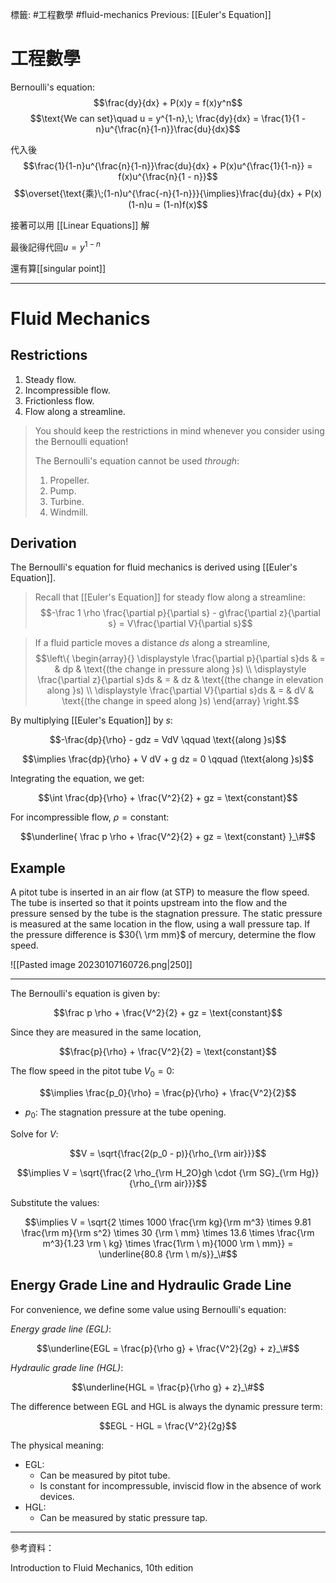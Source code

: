 標籤: #工程數學 #fluid-mechanics 
Previous: [[Euler's Equation]]

# 工程數學

Bernoulli's equation:
$$\frac{dy}{dx} + P(x)y = f(x)y^n$$
$$\text{We can set}\quad u = y^{1-n},\; \frac{dy}{dx} = \frac{1}{1 - n}u^{\frac{n}{1-n}}\frac{du}{dx}$$

代入後
$$\frac{1}{1-n}u^{\frac{n}{1-n}}\frac{du}{dx} + P(x)u^{\frac{1}{1-n}} = f(x)u^{\frac{n}{1 - n}}$$
$$\overset{\text{乘}\;(1-n)u^{\frac{-n}{1-n}}}{\implies}\frac{du}{dx} + P(x)(1-n)u = (1-n)f(x)$$

接著可以用 [[Linear Equations]] 解

最後記得代回$u = y^{1-n}$

還有算[[singular point]]

---

# Fluid Mechanics

## Restrictions

1. Steady flow.
2. Incompressible flow.
3. Frictionless flow.
4. Flow along a streamline.

> You should keep the restrictions in mind whenever you consider using the Bernoulli equation!
> 
> The Bernoulli's equation cannot be used *through*:
> 1. Propeller.
> 2. Pump.
> 3. Turbine.
> 4. Windmill.

## Derivation

The Bernoulli's equation for fluid mechanics is derived using [[Euler's Equation]].

> Recall that [[Euler's Equation]] for steady flow along a streamline:
> $$-\frac 1 \rho \frac{\partial p}{\partial s} - g\frac{\partial z}{\partial s} = V\frac{\partial V}{\partial s}$$

> If a fluid particle moves a distance $ds$ along a streamline, 
> $$\left\{ \begin{array}{} \displaystyle \frac{\partial p}{\partial s}ds & = & dp  & \text{(the change in pressure along }s) \\ \displaystyle \frac{\partial z}{\partial s}ds & = & dz & \text{(the change in elevation along }s) \\ \displaystyle \frac{\partial V}{\partial s}ds & = & dV & \text{(the change in speed along }s) \end{array} \right.$$

By multiplying [[Euler's Equation]] by $s$:

$$-\frac{dp}{\rho} - gdz = VdV \qquad \text{(along }s)$$

$$\implies \frac{dp}{\rho} + V dV + g dz = 0 \qquad (\text{along }s)$$

Integrating the equation, we get:

$$\int \frac{dp}{\rho} + \frac{V^2}{2} + gz = \text{constant}$$

For incompressible flow, $\rho = \text{constant}$:

$$\underline{ \frac p \rho + \frac{V^2}{2} + gz = \text{constant} }_\#$$

## Example

A pitot tube is inserted in an air flow (at STP) to measure the flow speed. The tube is inserted so that it points upstream into the flow and the pressure sensed by the tube is the stagnation pressure. The static pressure is measured at the same location in the flow, using a wall pressure tap. If the pressure difference is $30{\ \rm mm}$ of mercury, determine the flow speed.

![[Pasted image 20230107160726.png|250]]

---

The Bernoulli's equation is given by:

$$\frac p \rho + \frac{V^2}{2} + gz = \text{constant}$$

Since they are measured in the same location, 

$$\frac{p}{\rho} + \frac{V^2}{2} = \text{constant}$$

The flow speed in the pitot tube $V_0 = 0$:

$$\implies \frac{p_0}{\rho} = \frac{p}{\rho} + \frac{V^2}{2}$$

- $p_0$: The stagnation pressure at the tube opening.

Solve for $V$:

$$V = \sqrt{\frac{2(p_0 - p)}{\rho_{\rm air}}}$$

$$\implies V = \sqrt{\frac{2 \rho_{\rm H_2O}gh \cdot  {\rm SG}_{\rm Hg}}{\rho_{\rm air}}}$$

Substitute the values:

$$\implies V = \sqrt{2 \times 1000 \frac{\rm kg}{\rm m^3} \times 9.81 \frac{\rm m}{\rm s^2} \times 30 {\rm \ mm} \times 13.6 \times \frac{\rm m^3}{1.23 \rm \ kg} \times \frac{1\rm \ m}{1000 \rm \ mm}} = \underline{80.8 {\rm \ m/s}}_\#$$

## Energy Grade Line and Hydraulic Grade Line

For convenience, we define some value using Bernoulli's equation:

*Energy grade line (EGL)*:

$$\underline{EGL = \frac{p}{\rho g} + \frac{V^2}{2g} + z}_\#$$

*Hydraulic grade line (HGL)*:

$$\underline{HGL = \frac{p}{\rho g} + z}_\#$$

The difference between EGL and HGL is always the dynamic pressure term:

$$EGL - HGL = \frac{V^2}{2g}$$

The physical meaning:

- EGL:
	- Can be measured by pitot tube.
	- Is constant for incompressuble, inviscid flow in the absence of work devices.
- HGL:
	- Can be measured by static pressure tap.



---

參考資料：

Introduction to Fluid Mechanics, 10th edition